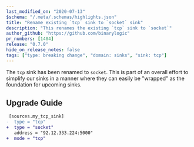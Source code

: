 ```yaml
---
last_modified_on: "2020-07-13"
$schema: "/.meta/.schemas/highlights.json"
title: "Rename existing `tcp` sink to `socket` sink"
description: "This renames the existing `tcp` sink to `socket`"
author_github: "https://github.com/binarylogic"
pr_numbers: [1404]
release: "0.7.0"
hide_on_release_notes: false
tags: ["type: breaking change", "domain: sinks", "sink: tcp"]
---
```


The `tcp` sink has been renamed to `socket`. This is part of an overall effort
to simplify our sinks in a manner where they can easily be "wrapped" as the
foundation for upcoming sinks.

## Upgrade Guide

```diff title="vector.toml"
 [sources.my_tcp_sink]
-  type = "tcp"
+  type = "socket"
   address = "92.12.333.224:5000"
+  mode = "tcp"
```


